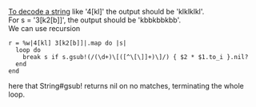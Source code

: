


[To decode a string](https://stackoverflow.com/questions/50849598/how-to-return-decoded-string-based-on-encoded-string-ruby) like '4[kl]' the output should be 'klklklkl'.  
For s = '3[k2[b]]', the output should be 'kbbkbbkbb'.  
We can use recursion 
```
r = %w|4[kl] 3[k2[b]]|.map do |s|
  loop do
    break s if s.gsub!(/(\d+)\[([^\[\]]+)\]/) { $2 * $1.to_i }.nil?
  end
end
```
here that String#gsub! returns nil on no matches, terminating the whole loop.
